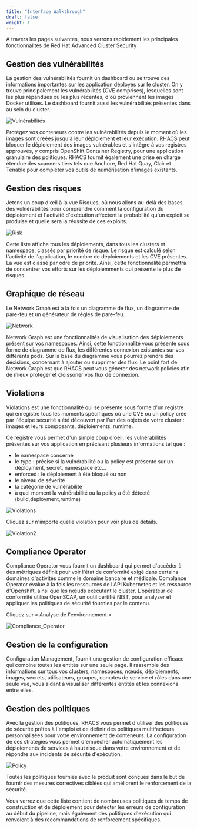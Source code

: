 ```yaml
---
title: "Interface Walkthrough"
draft: false
weight: 1
---
```



A travers les pages suivantes, nous verrons rapidement les principales fonctionnalités de Red Hat Advanced Cluster Security


## Gestion des vulnérabilités

La gestion des vulnérabilités fournit un dashboard ou se trouve des informations importantes sur les application déployés sur le cluster. On y trouve principalement les vulnérabilités (CVE comprises), lesquelles sont les plus répandues ou les plus récentes, d'où proviennent les images Docker utilisés. Le dashboard fournit aussi les vulnérabilités présentes dans au sein du cluster.


![Vulnérabilités](/OPP-2023-lab-instruction.github.io/images/vuln_manag.png)

Protégez vos conteneurs contre les vulnérabilités depuis le moment où les images sont créées jusqu'à leur déploiement et leur exécution. RHACS peut bloquer le déploiement des images vulnérables et s'intègre à vos registres approuvés, y compris OpenShift Container Registry, pour une application granulaire des politiques. RHACS fournit également une prise en charge étendue des scanners tiers tels que Anchore, Red Hat Quay, Clair et Tenable pour compléter vos outils de numérisation d'images existants.


## Gestion des risques


Jetons un coup d'œil à la vue Risques, où nous allons au-delà des bases des vulnérabilités pour comprendre comment la configuration du déploiement et l'activité d'exécution affectent la probabilité qu'un exploit se produise et quelle sera la réussite de ces exploits.


![Risk](/OPP-2023-lab-instruction.github.io/images/risk.png)


Cette liste affiche tous les déploiements, dans tous les clusters et namespace, classés par priorité de risque.
Le risque est calculé selon l'activité de l'application, le nombre de déploiements et les CVE présentes.
La vue est classé par odre de priorité.
Ainsi, cette fonctionnalité permettra de concentrer vos efforts sur les déploiemments qui présente le plus de risques.



## Graphique de réseau

Le Network Graph est à la fois un diagramme de flux, un diagramme de pare-feu et un générateur de règles de pare-feu.


![Network](/OPP-2023-lab-instruction.github.io/images/network.png)


Network Graph est une fonctionnalités de visualisation des déploiements présent sur vos namespaces.
Ainsi, cette fonctionnalité vous présente sous forme de diagramme de flux, les différentes connexion existantes sur vos différents pods.
Sur la base du diagramme vous pourrez prendre des décisions, concernant à ajouter ou supprimer des flux.
Le point fort de Network Graph est que RHACS peut vous génerer des network policies afin de mieux protèger et cloissoner vos flux de connexion.

## Violations

Violations est une fonctionnalité qui se présente sous forme d'un registre qui enregistre tous les moments spécifiques où une CVE ou un policy crée par l'équipe sécurité a été découvert par l'un des objets de votre cluster : images et leurs composants, déploiements, runtime.

Ce registre vous permet d'un simple coup d'oeil, les vulnérabilités présentes sur vos application en précisant plusieurs informations tel que :
- le namespace concerné
- le type : précise si la vulnérabilité ou la policy est présente sur un déployment, secret, namespace etc...
- enforced : le déploiement à été bloqué ou non
- le niveau de séverité
- la catégorie de vulnérabilité
- à quel moment la vulnérabilité ou la policy a été détecté (build,deployment,runtime)
  




![Violations](/OPP-2023-lab-instruction.github.io/images/violations1.png)

Cliquez sur n'importe quelle violation pour voir plus de détails.


![Violation2](/OPP-2023-lab-instruction.github.io/images/violation2.png)


## Compliance Operator

Compliance Operator vous fournit un dashboard qui permet d'accèder à des métriques définit pour voir l'état de conformité exigé dans certains domaines d'activités comme le domaine bancaire et médicale.
Complance Operator évalue à la fois les ressources de l'API Kubernetes et les ressource d'Openshift, ainsi que les nœuds exécutant le cluster.
L'opérateur de conformité utilise OpenSCAP, un outil certifié NIST, pour analyser et appliquer les politiques de sécurité fournies par le contenu.



Cliquez sur « Analyse de l'environnement »


![Compliance_Operator](/OPP-2023-lab-instruction.github.io/images/compliance.png)


## Gestion de la configuration

Configuration Management, fournit une gestion de configuration efficace qui combine toutes les entités sur une seule page. Il rassemble des informations sur tous vos clusters, namespaces, nœuds, déploiements, images, secrets, utilisateurs, groupes, comptes de service et rôles dans une seule vue, vous aidant à visualiser différentes entités et les connexions entre elles.


## Gestion des politiques

Avec la gestion des politiques, RHACS vous permet d'utiliser des politiques de sécurité prêtes à l'emploi et de définir des politiques multifacteurs personnalisées pour votre environnement de conteneurs.
La configuration de ces stratégies vous permet d'empêcher automatiquement les déploiements de services à haut risque dans votre environnement et de répondre aux incidents de sécurité d'exécution.


![Policy](/OPP-2023-lab-instruction.github.io/images/policy_management.png)


Toutes les politiques fournies avec le produit sont conçues dans le but de fournir des mesures correctives ciblées qui améliorent le renforcement de la sécurité.

Vous verrez que cette liste contient de nombreuses politiques de temps de construction et de déploiement pour détecter les erreurs de configuration au début du pipeline, mais également des politiques d'exécution qui renvoient à des recommandations de renforcement spécifiques.



